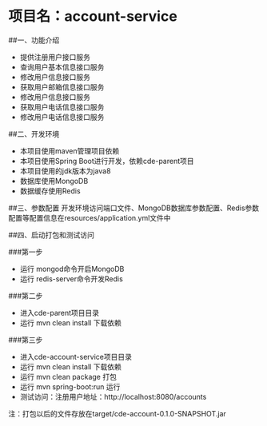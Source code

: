 # 项目名：account-service

##一、功能介绍
 - 提供注册用户接口服务
 - 查询用户基本信息接口服务
 - 修改用户信息接口服务
 - 获取用户邮箱信息接口服务
 - 修改用户信息接口服务
 - 获取用户电话信息接口服务
 - 修改用户电话信息接口服务
 
##二、开发环境
 - 本项目使用maven管理项目依赖
 - 本项目使用Spring Boot进行开发，依赖cde-parent项目
 - 本项目使用的jdk版本为java8
 - 数据库使用MongoDB
 - 数据缓存使用Redis

##三、参数配置
开发环境访问端口文件、MongoDB数据库参数配置、Redis参数配置等配置信息在resources/application.yml文件中

##四、启动打包和测试访问

###第一步

 - 运行 mongod命令开启MongoDB
 - 运行 redis-server命令开发Redis

###第二步
 - 进入cde-parent项目目录
 - 运行 mvn clean install 下载依赖

###第三步
 - 进入cde-account-service项目目录
 - 运行 mvn clean install 下载依赖
 - 运行 mvn clean package 打包
 - 运行 mvn spring-boot:run 运行
 - 测试访问：注册用户地址：http://localhost:8080/accounts  

注：打包以后的文件存放在target/cde-account-0.1.0-SNAPSHOT.jar
